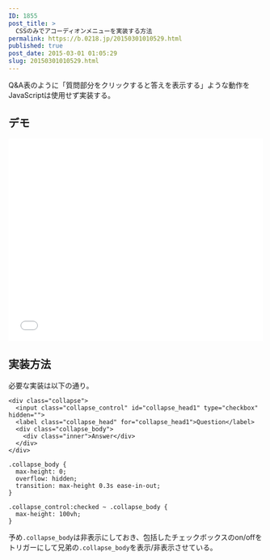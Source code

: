 ```yaml
---
ID: 1855
post_title: >
  CSSのみでアコーディオンメニューを実装する方法
permalink: https://b.0218.jp/20150301010529.html
published: true
post_date: 2015-03-01 01:05:29
slug: 20150301010529.html
---
```

Q&amp;A表のように「質問部分をクリックすると答えを表示する」ような動作をJavaScriptは使用せず実装する。

<!--more-->

<h2>デモ</h2>

<iframe height='400' scrolling='no' title='accordion menu' src='//codepen.io/hiro0218/embed/JaYqzM/?height=408&theme-id=light&default-tab=result&embed-version=2' frameborder='no' allowtransparency='true' allowfullscreen='true' style='width: 100%;'>See the Pen <a href='https://codepen.io/hiro0218/pen/JaYqzM/'>accordion menu</a> by hiro (<a href='https://codepen.io/hiro0218'>@hiro0218</a>) on <a href='https://codepen.io'>CodePen</a>.
</iframe>

<h2>実装方法</h2>

必要な実装は以下の通り。

<pre><code class="language-html">&lt;div class="collapse"&gt;
  &lt;input class="collapse_control" id="collapse_head1" type="checkbox" hidden=""&gt;
  &lt;label class="collapse_head" for="collapse_head1"&gt;Question&lt;/label&gt;
  &lt;div class="collapse_body"&gt;
    &lt;div class="inner"&gt;Answer&lt;/div&gt;
  &lt;/div&gt;
&lt;/div&gt;
</code></pre>

<pre><code class="language-css">.collapse_body {
  max-height: 0;
  overflow: hidden;
  transition: max-height 0.3s ease-in-out;
}

.collapse_control:checked ~ .collapse_body {
  max-height: 100vh;
}
</code></pre>

予め<code>.collapse_body</code>は非表示にしておき、包括したチェックボックスのon/offをトリガーにして兄弟の<code>.collapse_body</code>を表示/非表示させている。